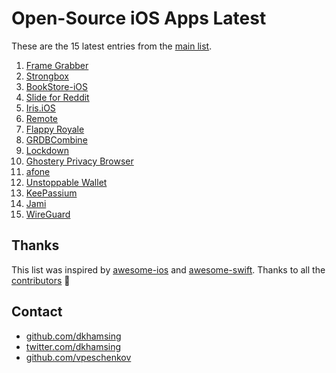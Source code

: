# Open-Source iOS Apps Latest

These are the 15 latest entries from the [main list](https://github.com/dkhamsing/open-source-ios-apps).


1. [Frame Grabber](https://github.com/arthurhammer/FrameGrabber)
2. [Strongbox](https://github.com/strongbox-password-safe/Strongbox)
3. [BookStore-iOS](https://github.com/nsoojin/BookStore-iOS)
4. [Slide for Reddit](https://github.com/ccrama/Slide-iOS)
5. [Iris.iOS](https://github.com/Neko3000/Iris.iOS)
6. [Remote](https://github.com/michaelvillar/remote)
7. [Flappy Royale](https://github.com/flappy-royale/flappy-royale)
8. [GRDBCombine](https://github.com/groue/GRDBCombine)
9. [Lockdown](https://github.com/confirmedcode/lockdown-ios)
10. [Ghostery Privacy Browser](https://github.com/ghostery/browser-ios)
11. [afone](https://github.com/automat-berlin/afone/)
12. [Unstoppable Wallet](https://github.com/horizontalsystems/unstoppable-wallet-ios)
13. [KeePassium](https://github.com/keepassium/KeePassium)
14. [Jami](https://review.jami.net/admin/repos/ring-client-ios)
15. [WireGuard](https://github.com/WireGuard/wireguard-apple)

## Thanks

This list was inspired by [awesome-ios](https://github.com/vsouza/awesome-ios) and [awesome-swift](https://github.com/matteocrippa/awesome-swift). Thanks to all the [contributors](https://github.com/dkhamsing/open-source-ios-apps/graphs/contributors) 🎉 

## Contact

- [github.com/dkhamsing](https://github.com/dkhamsing)
- [twitter.com/dkhamsing](https://twitter.com/dkhamsing)
- [github.com/vpeschenkov](https://github.com/vpeschenkov)
